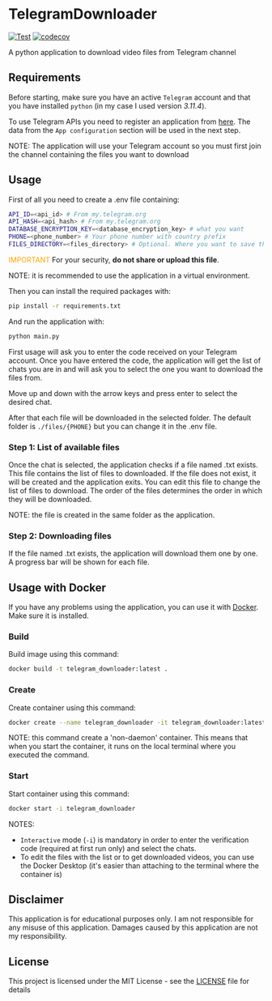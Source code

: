 # TelegramDownloader

[![Test](https://github.com/ciuliene/telegramDownloader/actions/workflows/python-app.yml/badge.svg)](https://github.com/ciuliene/telegramDownloader/actions/workflows/python-app.yml) [![codecov](https://codecov.io/gh/ciuliene/telegramDownloader/graph/badge.svg?token=02ZM98MDDM)](https://codecov.io/gh/ciuliene/telegramDownloader)

A python application to download video files from Telegram channel

## Requirements

Before starting, make sure you have an active `Telegram` account and that you have installed `python` (in my case I used version _3.11.4_).

To use Telegram APIs you need to register an application from [here](https://my.telegram.org/). The data from the `App configuration` section will be used in the next step.

NOTE: The application will use your Telegram account so you must first join the channel containing the files you want to download

## Usage

First of all you need to create a .env file containing:

```sh
API_ID=<api_id> # From my.telegram.org
API_HASH=<api_hash> # From my.telegram.org
DATABASE_ENCRYPTION_KEY=<database_encryption_key> # what you want
PHONE=<phone_number> # Your phone number with country prefix
FILES_DIRECTORY=<files_directory> # Optional. Where you want to save the files
```

<span style="color:orange;">IMPORTANT</span>
For your security, **do not share or upload this file**.

NOTE: it is recommended to use the application in a virtual environment.

Then you can install the required packages with:

```sh
pip install -r requirements.txt
```

And run the application with:

```sh
python main.py
```

First usage will ask you to enter the code received on your Telegram account.
Once you have entered the code, the application will get the list of chats you are in and will ask you to select the one you want to download the files from.

Move up and down with the arrow keys and press enter to select the desired chat.

After that each file will be downloaded in the selected folder. The default folder is `./files/{PHONE}` but you can change it in the .env file.

### Step 1: List of available files

Once the chat is selected, the application checks if a file named <chat>.txt exists. This file contains the list of files to downloaded. If the file does not exist, it will be created and the application exits. You can edit this file to change the list of files to download. The order of the files determines the order in which they will be downloaded.

NOTE: the file is created in the same folder as the application.

### Step 2: Downloading files

If the file named <chat>.txt exists, the application will download them one by one. A progress bar will be shown for each file.

## Usage with Docker

If you have any problems using the application, you can use it with [Docker](https://www.docker.com/products/docker-desktop/). Make sure it is installed.

### Build

Build image using this command:

```sh
docker build -t telegram_downloader:latest .
```

### Create

Create container using this command:

```sh
docker create --name telegram_downloader -it telegram_downloader:latest
```

NOTE: this command create a 'non-daemon' container. This means that when you start the container, it runs on the local terminal where you executed the command.

### Start

Start container using this command:

```sh
docker start -i telegram_downloader
```

NOTES:

- `Interactive` mode (`-i`) is mandatory in order to enter the verification code (required at first run only) and select the chats.
- To edit the files with the list or to get downloaded videos, you can use the Docker Desktop (it's easier than attaching to the terminal where the container is)

## Disclaimer

This application is for educational purposes only. I am not responsible for any misuse of this application. Damages caused by this application are not my responsibility.

## License

This project is licensed under the MIT License - see the [LICENSE](LICENSE) file for details
